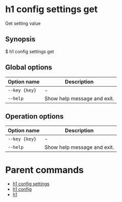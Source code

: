 
# h1 config settings get

Get setting value

## Synopsis

$ h1 config settings get <options>

## Global options

| Option name       | Description                 |
| ----------------- | --------------------------- |
| ```--key {key}``` | -                           |
| ```--help```      | Show help message and exit. |

## Operation options

| Option name       | Description                 |
| ----------------- | --------------------------- |
| ```--key {key}``` | -                           |
| ```--help```      | Show help message and exit. |

# Parent commands

* [h1 config settings](./../README.md)
* [h1 config](./../../README.md)
* [h1](./../../../README.md)
